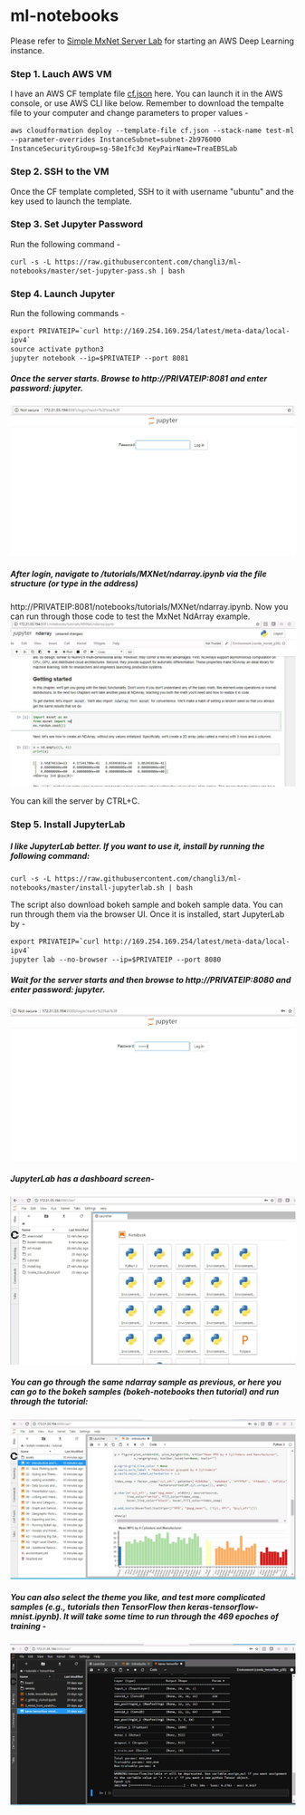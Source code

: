 # ml-notebooks
Please refer to [Simple MxNet Server Lab](https://github.com/changli3/ml-mxnet) for starting an AWS Deep Learning instance.

### Step 1. Lauch AWS VM
I have an AWS CF template file [cf.json](https://github.com/changli3/ml-mxnet/blob/master/cf.json) here. You can launch it in the AWS console, or use AWS CLI like below. Remember to download the tempalte file to your computer and change parameters to proper values -
```
aws cloudformation deploy --template-file cf.json --stack-name test-ml --parameter-overrides InstanceSubnet=subnet-2b976000 InstanceSecurityGroup=sg-58e1fc3d KeyPairName=TreaEBSLab
```

### Step 2. SSH to the VM
Once the CF template completed, SSH to it with username "ubuntu" and the key used to launch the template.

### Step 3. Set Jupyter Password
Run the following command -
```
curl -s -L https://raw.githubusercontent.com/changli3/ml-notebooks/master/set-jupyter-pass.sh | bash
```

### Step 4. Launch Jupyter
Run the following commands -
```
export PRIVATEIP=`curl http://169.254.169.254/latest/meta-data/local-ipv4`
source activate python3
jupyter notebook --ip=$PRIVATEIP --port 8081
```

##### Once the server starts. Browse to http://PRIVATEIP:8081 and enter password: jupyter.
![Login Screen](https://raw.githubusercontent.com/changli3/ml-notebooks/master/jb-login.JPG "Login Screen")


##### After login, navigate to /tutorials/MXNet/ndarray.ipynb via the file structure (or type in the address)
http://PRIVATEIP:8081/notebooks/tutorials/MXNet/ndarray.ipynb. Now you can run through those code to test the MxNet NdArray example.
![NdArray Screen](https://raw.githubusercontent.com/changli3/ml-notebooks/master/ndarray.JPG "NdArray Screen")

You can kill the server by CTRL+C.

### Step 5. Install JupyterLab
##### I like JupyterLab better. If you want to use it, install by running the following command: 
```
curl -s -L https://raw.githubusercontent.com/changli3/ml-notebooks/master/install-jupyterlab.sh | bash
```

The script also download bokeh sample and bokeh sample data. You can run through them via the browser UI. Once it is installed, start JupyterLab by -
```
export PRIVATEIP=`curl http://169.254.169.254/latest/meta-data/local-ipv4`
jupyter lab --no-browser --ip=$PRIVATEIP --port 8080
```
##### Wait for the server starts and then browse to http://PRIVATEIP:8080 and enter password: jupyter. 
![Login Screen](https://raw.githubusercontent.com/changli3/ml-notebooks/master/jl-login.JPG "Login Screen")

##### JupyterLab has a dashboard screen-
![dashboard](https://raw.githubusercontent.com/changli3/ml-notebooks/master/jl-dash.JPG "dashboard")


##### You can go through the same ndarray sample as previous, or here you can go to the bokeh samples (bokeh-notebooks then tutorial) and run through the tutorial:
![bokeh tutorial](https://raw.githubusercontent.com/changli3/ml-notebooks/master/bokeh-tutorial.JPG "bokeh tutorial")

##### You can also select the theme you like, and test more complicated samples (e.g., tutorials then TensorFlow then keras-tensorflow-mnist.ipynb). It will take some time to run through the 469 epoches of training -
![keras-tensorflow-mnist training](https://raw.githubusercontent.com/changli3/ml-notebooks/master/training.JPG "keras-tensorflow-mnist training")



